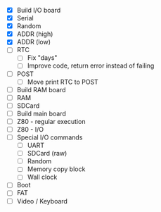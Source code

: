 - [X] Build I/O board
- [X] Serial
- [X] Random
- [X] ADDR (high)
- [X] ADDR (low)
- [ ] RTC
  - [ ] Fix "days"
  - [ ] Improve code, return error instead of failing
- [ ] POST
  - [ ] Move print RTC to POST
- [ ] Build RAM board
- [ ] RAM
- [ ] SDCard
- [ ] Build main board
- [ ] Z80 - regular execution
- [ ] Z80 - I/O
- [ ] Special I/O commands
  - [ ] UART
  - [ ] SDCard (raw)
  - [ ] Random
  - [ ] Memory copy block
  - [ ] Wall clock
- [ ] Boot
- [ ] FAT
- [ ] Video / Keyboard
